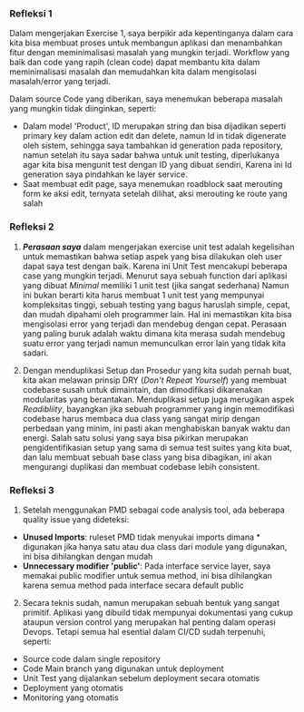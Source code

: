 ### Refleksi 1 

Dalam mengerjakan Exercise 1, saya berpikir ada kepentinganya dalam cara kita bisa membuat proses untuk membangun aplikasi dan menambahkan fitur
dengan meminimalisasi masalah yang mungkin terjadi. Workflow yang baik dan code yang rapih (clean code) dapat membantu kita dalam meminimalisasi masalah dan memudahkan kita dalam mengisolasi
masalah/error yang terjadi. 

Dalam source Code yang diberikan, saya menemukan beberapa masalah yang mungkin tidak diinginkan, seperti:
- Dalam model 'Product', ID merupakan string dan bisa dijadikan seperti primary key dalam action edit dan delete, namun
  Id in tidak digenerate oleh sistem, sehingga saya tambahkan id generation pada repository, namun setelah itu saya sadar bahwa untuk unit testing, diperlukanya agar kita bisa mengunit test dengan ID yang dibuat sendiri, Karena ini 
  Id generation saya pindahkan ke layer service.
- Saat membuat edit page, saya menemukan roadblock saat merouting form ke aksi edit, ternyata setelah dilihat, aksi merouting ke route yang salah

### Refleksi 2
1. ***Perasaan saya*** dalam mengerjakan exercise unit test adalah kegelisihan untuk memastikan bahwa setiap aspek yang bisa dilakukan oleh user dapat saya test dengan baik.
Karena ini Unit Test mencakupi beberapa case yang mungkin terjadi. Menurut saya sebuah function dari aplikasi yang dibuat *Minimal* memiliki 1 unit test (jika sangat sederhana)
Namun ini bukan berarti kita harus membuat 1 unit test yang mempunyai kompleksitas tinggi, sebuah testing yang bagus haruslah simple, cepat, dan mudah dipahami oleh programmer lain.
Hal ini memastikan kita bisa mengisolasi error yang terjadi dan mendebug dengan cepat. Perasaan yang paling buruk adalah waktu dimana kita merasa sudah mendebug suatu error yang terjadi namun memunculkan error lain yang tidak kita sadari.

2. Dengan menduplikasi Setup dan Prosedur yang kita sudah pernah buat, kita akan melawan prinsip DRY (*Don't Repeat Yourself*) yang membuat codebase susah untuk dimaintain, dan dimodifikasi dikarenakan modularitas yang berantakan.
Menduplikasi setup juga merugikan aspek *Readibliity*, bayangkan jika sebuah programmer yang ingin memodifikasi codebase harus membaca dua class yang sangat mirip dengan perbedaan yang minim, ini pasti akan menghabiskan banyak waktu dan energi.
Salah satu solusi yang saya bisa pikirkan merupakan pengidentifikasian setup yang sama di semua test suites yang kita buat, dan lalu membuat sebuah base class yang bisa dibagikan, ini akan mengurangi duplikasi dan membuat codebase lebih consistent.

### Refleksi 3
1. Setelah menggunakan PMD sebagai code analysis tool, ada beberapa quality issue yang dideteksi:
- **Unused Imports**: ruleset PMD tidak menyukai imports dimana * digunakan jika hanya satu atau dua class dari module yang digunakan, ini bisa dihilangkan dengan mudah
- **Unnecessary modifier 'public'**: Pada interface service layer, saya memakai public modifier untuk semua method, ini bisa dihilangkan karena semua method pada interface secara default public

2. Secara teknis sudah, namun merupakan sebuah bentuk yang sangat primitif. Aplikasi yang dibuild tidak mempunyai dokumentasi yang cukup ataupun version control yang merupakan hal penting dalam operasi Devops.
Tetapi semua hal esential dalam CI/CD sudah terpenuhi, seperti:
- Source code dalam single repository
- Code Main branch yang digunakan untuk deployment
- Unit Test yang dijalankan sebelum deployment secara otomatis
- Deployment yang otomatis
- Monitoring yang otomatis